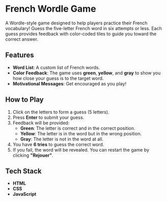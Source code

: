 # French Wordle Game

A Wordle-style game designed to help players practice their French vocabulary! Guess the five-letter French word in six attempts or less. Each guess provides feedback with color-coded tiles to guide you toward the correct answer.

## Features
- **Word List**: A custom list of French words.
- **Color Feedback**: The game uses **green**, **yellow**, and **gray** to show you how close your guess is to the target word.
- **Motivational Messages**: Get encouraged as you play!

## How to Play
1. Click on the letters to form a guess (5 letters).
2. Press **Enter** to submit your guess.
3. Feedback will be provided:
   - **Green**: The letter is correct and in the correct position.
   - **Yellow**: The letter is in the word but in the wrong position.
   - **Gray**: The letter is not in the word at all.
4. You have **6 tries** to guess the correct word.
5. If you fail, the word will be revealed. You can restart the game by clicking **"Rejouer"**.

## Tech Stack
- **HTML**
- **CSS**
- **JavaScript**
